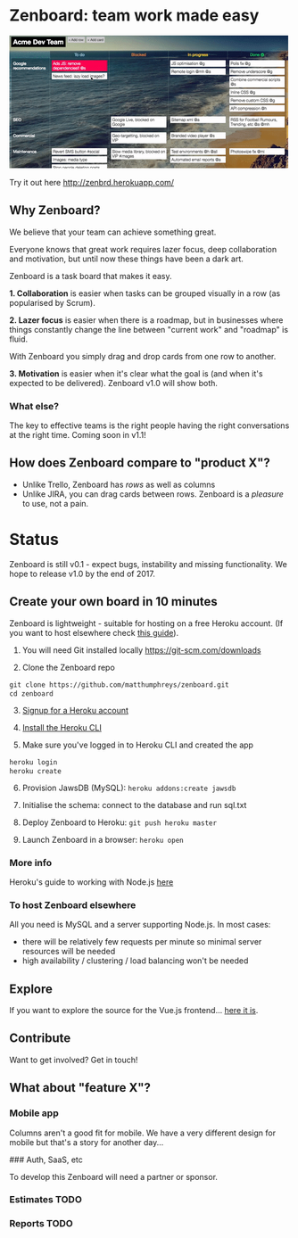 # Zenboard: team work made easy

![Zenboard](etc/demo.gif)

Try it out here http://zenbrd.herokuapp.com/

## Why Zenboard?

We believe that your team can achieve something great.

Everyone knows that great work requires lazer focus, deep collaboration and motivation, but until now these things have been a dark art.

Zenboard is a task board that makes it easy.

**1. Collaboration** is easier when tasks can be grouped visually in a row (as popularised by Scrum).

**2. Lazer focus** is easier when there is a roadmap, but in businesses where things constantly change the line between "current work" and "roadmap" is fluid.

With Zenboard you simply drag and drop cards from one row to another.

**3. Motivation** is easier when it's clear what the goal is (and when it's expected to be delivered). Zenboard v1.0 will show both.

### What else?

The key to effective teams is the right people having the right conversations at the right time. Coming soon in v1.1!

## How does Zenboard compare to "product X"?

- Unlike Trello, Zenboard has *rows* as well as columns
- Unlike JIRA, you can drag cards between rows. Zenboard is a *pleasure* to use, not a pain.

# Status

Zenboard is still v0.1 - expect bugs, instability and missing functionality. We hope to release v1.0 by the end of 2017.

## Create your own board in 10 minutes

Zenboard is lightweight - suitable for hosting on a free Heroku account.
(If you want to host elsewhere check [this guide](#to-host-zenboard-elsewhere)).

1. You will need Git installed locally
https://git-scm.com/downloads

2. Clone the Zenboard repo
```
git clone https://github.com/matthumphreys/zenboard.git
cd zenboard
```

3. [Signup for a Heroku account](https://signup.heroku.com/)

4. [Install the Heroku CLI](https://devcenter.heroku.com/articles/heroku-cli)

5. Make sure you've logged in to Heroku CLI and created the app
```
heroku login
heroku create
```

6. Provision JawsDB (MySQL): `heroku addons:create jawsdb`

7. Initialise the schema: connect to the database and run sql.txt

8. Deploy Zenboard to Heroku: `git push heroku master`

9. Launch Zenboard in a browser: `heroku open`

### More info
Heroku's guide to working with Node.js [here](https://devcenter.heroku.com/articles/getting-started-with-nodejs#deploy-the-app)

### To host Zenboard elsewhere

All you need is MySQL and a server supporting Node.js. In most cases:
- there will be relatively few requests per minute so minimal server resources will be needed
- high availability / clustering / load balancing won't be needed

## Explore

If you want to explore the source for the Vue.js frontend... [here it is](https://github.com/matthumphreys/zenboard-vue).

## Contribute

Want to get involved? Get in touch!

## What about "feature X"?

### Mobile app

Columns aren't a good fit for mobile. We have a very different design for mobile but that's a story for another day...

### Auth, SaaS, etc

To develop this Zenboard will need a partner or sponsor.

### Estimates TODO

### Reports TODO
